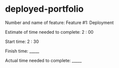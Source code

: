 # deployed-portfolio

Number and name of feature: Feature #1: Deployment

Estimate of time needed to complete: 2 : 00

Start time: 2 : 30

Finish time: _____

Actual time needed to complete: _____